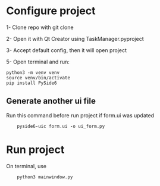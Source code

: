 # Configure project

1- Clone repo with git clone

2- Open it with Qt Creator using TaskManager.pyproject

3- Accept default config, then it will open project

5- Open terminal and run:

	python3 -m venv venv
	source venv/bin/activate
	pip install PySide6
	
## Generate another ui file
Run this command before run project if form.ui was updated
        
        pyside6-uic form.ui -o ui_form.py

# Run project

On terminal, use 

        python3 mainwindow.py
	

